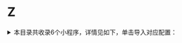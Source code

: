 # Z
<details>
<summary>
本目录共收录6个小程序，详情见如下，单击导入对应配置：
</summary>

 自动导入功能依赖 [【神机模块】](https://raw.githubusercontent.com/zirawell/R-Store/main/Rule/Surge/Redirect/DivineEngine.sgmodule)
- [中国天气网](https://surge.app/install-module?url=https%3A%2F%2Fraw.githubusercontent.com%2Fzirawell%2FR-Store%2Fmain%2FRule%2FSurge%2FAdblock%2FApplet%2FWechat%2FZ%2F%E4%B8%AD%E5%9B%BD%E5%A4%A9%E6%B0%94%E7%BD%91%2Fweather.sgmodule)
- [中油好客e站](https://surge.app/install-module?url=https%3A%2F%2Fraw.githubusercontent.com%2Fzirawell%2FR-Store%2Fmain%2FRule%2FSurge%2FAdblock%2FApplet%2FWechat%2FZ%2F%E4%B8%AD%E6%B2%B9%E5%A5%BD%E5%AE%A2e%E7%AB%99%2F95504.sgmodule)
- [中通快递](https://surge.app/install-module?url=https%3A%2F%2Fraw.githubusercontent.com%2Fzirawell%2FR-Store%2Fmain%2FRule%2FSurge%2FAdblock%2FApplet%2FWechat%2FZ%2F%E4%B8%AD%E9%80%9A%E5%BF%AB%E9%80%92%2Fzto.sgmodule)
- [招行信用卡](https://surge.app/install-module?url=https%3A%2F%2Fraw.githubusercontent.com%2Fzirawell%2FR-Store%2Fmain%2FRule%2FSurge%2FAdblock%2FApplet%2FWechat%2FZ%2F%E6%8B%9B%E8%A1%8C%E4%BF%A1%E7%94%A8%E5%8D%A1%2Fcmbcc.sgmodule)
- [掌上公交](https://surge.app/install-module?url=https%3A%2F%2Fraw.githubusercontent.com%2Fzirawell%2FR-Store%2Fmain%2FRule%2FSurge%2FAdblock%2FApplet%2FWechat%2FZ%2F%E6%8E%8C%E4%B8%8A%E5%85%AC%E4%BA%A4%2Fmygolbs.sgmodule)
- [转转](https://surge.app/install-module?url=https%3A%2F%2Fraw.githubusercontent.com%2Fzirawell%2FR-Store%2Fmain%2FRule%2FSurge%2FAdblock%2FApplet%2FWechat%2FZ%2F%E8%BD%AC%E8%BD%AC%2Fzhuanzhuan.sgmodule)

</details>